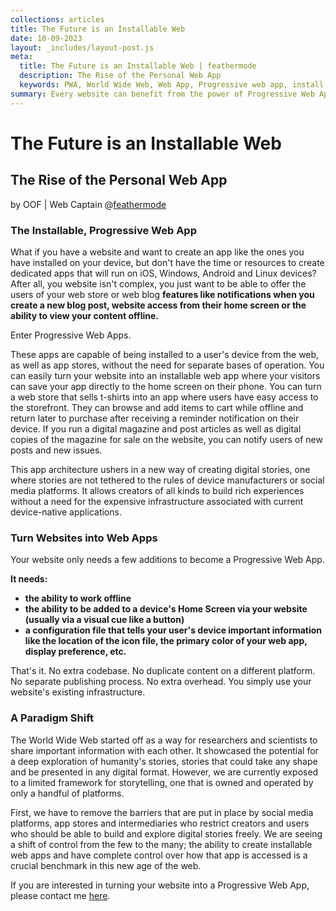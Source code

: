 ```yaml
---
collections: articles
title: The Future is an Installable Web
date: 10-09-2023
layout: _includes/layout-post.js
meta: 
  title: The Future is an Installable Web | feathermode
  description: The Rise of the Personal Web App
  keywords: PWA, World Wide Web, Web App, Progressive web app, install website
summary: Every website can benefit from the power of Progressive Web App technologies. Let's look at how websites turn into progressive and installable web apps and also why websites should move towards this architecture.
---
```


# The Future is an Installable Web
## The Rise of the Personal Web App
by OOF | Web Captain @<a href="https://feathermode.com" target="_blank" rel="noopener">feathermode</a>
				
### The Installable, Progressive Web App
What if you have a website and want to create an app like the ones you have installed on your device, but don't have the time or resources to create dedicated apps that will run on iOS, Windows, Android and Linux devices? After all, you website isn't complex, you just want to be able to offer the users of your web store or web blog **features like notifications when you create a new blog post, website access from their home screen or the ability to view your content offline.**

Enter Progressive Web Apps.

These apps are capable of being installed to a user's device from the web, as well as app stores, without the need for separate bases of operation. You can easily turn your website into an installable web app where your visitors can save your app directly to the home screen on their phone. You can turn a web store that sells t-shirts into an app where users have easy access to the storefront. They can browse and add items to cart while offline and return later to purchase after receiving a reminder notification on their device. If you run a digital magazine and post articles as well as digital copies of the magazine for sale on the website, you can notify users of new posts and new issues.

This app architecture ushers in a new way of creating digital stories, one where stories are not tethered to the rules of device manufacturers or social media platforms. It allows creators of all kinds to build rich experiences without a need for the expensive infrastructure associated with current device-native applications.
					
### Turn Websites into Web Apps
Your website only needs a few additions to become a Progressive Web App.

<strong>It needs:
- the ability to work offline
- the ability to be added to a device's Home Screen via your website (usually via a visual cue like a button)
- a configuration file that tells your user's device important information like the location of the icon file, the primary color of your web app, display preference, etc.
</strong>

That's it. No extra codebase. No duplicate content on a different platform. No separate publishing process. No extra overhead. You simply use your website's existing infrastructure.

### A Paradigm Shift
The World Wide Web started off as a way for researchers and scientists to share important information with each other. It showcased the potential for a deep exploration of humanity's stories, stories that could take any shape and be presented in any digital format. However, we are currently exposed to a limited framework for storytelling, one that is owned and operated by only a handful of platforms.

First, we have to remove the barriers that are put in place by social media platforms, app stores and intermediaries who restrict creators and users who should be able to build and explore digital stories freely. We are seeing a shift of control from the few to the many; the ability to create installable web apps and have complete control over how that app is accessed is a crucial benchmark in this new age of the web.

If you are interested in turning your website into a Progressive Web App, please contact me <a href="https://feathermode.com/#sign-up" target="_blank" rel="noopener">here</a>.